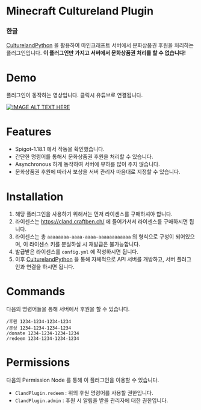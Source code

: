 
# Minecraft Cultureland Plugin
### 한글 
[CulturelandPython](https://github.com/gooday2die/CulturelandPython) 을 활용하여 마인크래프트 서버에서 문화상품권 후원을 처리하는 플러그인입니다. **이 플러그인만 가지고 서버에서 문화상품권 처리를 할 수 없습니다!**

# Demo
플러그인이 동작하는 영상입니다. 클릭시 유튜브로 연결됩니다.

[![IMAGE ALT TEXT HERE](https://img.youtube.com/vi/p_wB6YucMz0/0.jpg)](https://www.youtube.com/watch?v=p_wB6YucMz0)


# Features
- Spigot-1.18.1 에서 작동을 확인했습니다.
- 간단한 명령어를 통해서 문화상품권 후원을 처리할 수 있습니다.
- Asynchronous 하게 동작하여 서버에 부하를 많이 주지 않습니다.
- 문화상품권 후원에 따라서 보상을 서버 관리자 마음대로 지정할 수 있습니다. 

# Installation
1. 해당 플러그인을 사용하기 위해서는 먼저 라이센스를 구매하셔야 합니다. 
2. 라이센스는 https://cland.craftben.ch/ 에 들어가셔서 라이센스를 구매하시면 됩니다. 
3. 라이센스는 총 `aaaaaaaa-aaaa-aaaa-aaaaaaaaaaaa` 의 형식으로 구성이 되어있으며, 이 라이센스 키를 분실하실 시 재발급은 불가능합니다.
4. 발급받은 라이센스를 `config.yml` 에 작성하시면 됩니다.
5. 이후 [CulturelandPython](https://github.com/gooday2die/CulturelandPython) 을 통해 자체적으로 API 서버를 개방하고, 서버 플러그인과 연결을 하시면 됩니다.


# Commands
다음의 명령어들을 통해  서버에서 후원을 할 수 있습니다.

    /후원 1234-1234-1234-1234
    /문상 1234-1234-1234-1234
    /donate 1234-1234-1234-1234
    /redeem 1234-1234-1234-1234
# Permissions
다음의 Permission Node 를 통해 이 플러그인을 이용할 수 있습니다.
   - `ClandPlugin.redeem` : 위의 후원 명령어를 사용할 권한입니다.
   - `ClandPlugin.admin` : 후원 시 알림을 받을 관리자에 대한 권한입니다.

